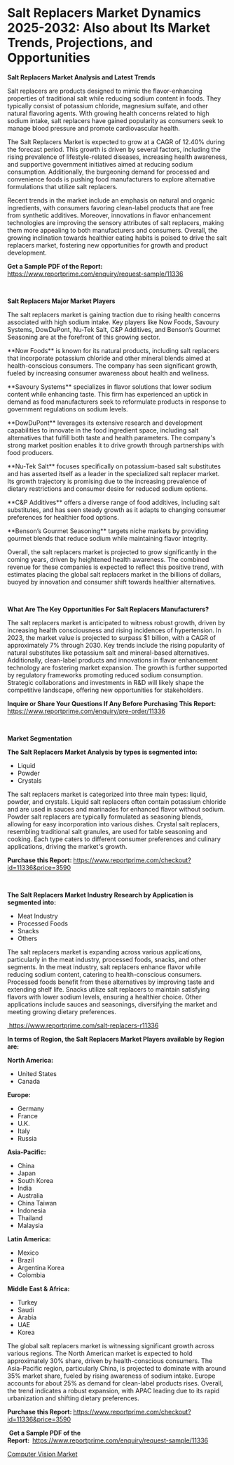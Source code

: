<p><h1>Salt Replacers Market Dynamics 2025-2032: Also about Its Market Trends, Projections, and Opportunities</h1></p><p><strong>Salt Replacers Market Analysis and Latest Trends</strong></p>
<p><p>Salt replacers are products designed to mimic the flavor-enhancing properties of traditional salt while reducing sodium content in foods. They typically consist of potassium chloride, magnesium sulfate, and other natural flavoring agents. With growing health concerns related to high sodium intake, salt replacers have gained popularity as consumers seek to manage blood pressure and promote cardiovascular health.</p><p>The Salt Replacers Market is expected to grow at a CAGR of 12.40% during the forecast period. This growth is driven by several factors, including the rising prevalence of lifestyle-related diseases, increasing health awareness, and supportive government initiatives aimed at reducing sodium consumption. Additionally, the burgeoning demand for processed and convenience foods is pushing food manufacturers to explore alternative formulations that utilize salt replacers.</p><p>Recent trends in the market include an emphasis on natural and organic ingredients, with consumers favoring clean-label products that are free from synthetic additives. Moreover, innovations in flavor enhancement technologies are improving the sensory attributes of salt replacers, making them more appealing to both manufacturers and consumers. Overall, the growing inclination towards healthier eating habits is poised to drive the salt replacers market, fostering new opportunities for growth and product development.</p></p>
<p><strong>Get a Sample PDF of the Report:&nbsp;</strong> <a href="https://www.reportprime.com/enquiry/request-sample/11336?utm_campaign=3218&utm_medium=2&utm_source=Github&utm_content=ia&utm_term=20032025&utm_id=salt-replacers">https://www.reportprime.com/enquiry/request-sample/11336</a></p>
<p>&nbsp;</p>
<p><strong>Salt Replacers Major Market Players</strong></p>
<p><p>The salt replacers market is gaining traction due to rising health concerns associated with high sodium intake. Key players like Now Foods, Savoury Systems, DowDuPont, Nu-Tek Salt, C&P Additives, and Benson’s Gourmet Seasoning are at the forefront of this growing sector.</p><p>**Now Foods** is known for its natural products, including salt replacers that incorporate potassium chloride and other mineral blends aimed at health-conscious consumers. The company has seen significant growth, fueled by increasing consumer awareness about health and wellness.</p><p>**Savoury Systems** specializes in flavor solutions that lower sodium content while enhancing taste. This firm has experienced an uptick in demand as food manufacturers seek to reformulate products in response to government regulations on sodium levels. </p><p>**DowDuPont** leverages its extensive research and development capabilities to innovate in the food ingredient space, including salt alternatives that fulfill both taste and health parameters. The company's strong market position enables it to drive growth through partnerships with food producers.</p><p>**Nu-Tek Salt** focuses specifically on potassium-based salt substitutes and has asserted itself as a leader in the specialized salt replacer market. Its growth trajectory is promising due to the increasing prevalence of dietary restrictions and consumer desire for reduced sodium options.</p><p>**C&P Additives** offers a diverse range of food additives, including salt substitutes, and has seen steady growth as it adapts to changing consumer preferences for healthier food options.</p><p>**Benson’s Gourmet Seasoning** targets niche markets by providing gourmet blends that reduce sodium while maintaining flavor integrity. </p><p>Overall, the salt replacers market is projected to grow significantly in the coming years, driven by heightened health awareness. The combined revenue for these companies is expected to reflect this positive trend, with estimates placing the global salt replacers market in the billions of dollars, buoyed by innovation and consumer shift towards healthier alternatives.</p></p>
<p>&nbsp;</p>
<p><strong>What Are The Key Opportunities For Salt Replacers Manufacturers?</strong></p>
<p><p>The salt replacers market is anticipated to witness robust growth, driven by increasing health consciousness and rising incidences of hypertension. In 2023, the market value is projected to surpass $1 billion, with a CAGR of approximately 7% through 2030. Key trends include the rising popularity of natural substitutes like potassium salt and mineral-based alternatives. Additionally, clean-label products and innovations in flavor enhancement technology are fostering market expansion. The growth is further supported by regulatory frameworks promoting reduced sodium consumption. Strategic collaborations and investments in R&D will likely shape the competitive landscape, offering new opportunities for stakeholders.</p></p>
<p><strong>Inquire or Share Your Questions If Any Before Purchasing This Report:</strong> <a href="https://www.reportprime.com/enquiry/pre-order/11336?utm_campaign=3218&utm_medium=2&utm_source=Github&utm_content=ia&utm_term=20032025&utm_id=salt-replacers">https://www.reportprime.com/enquiry/pre-order/11336</a></p>
<p>&nbsp;</p>
<p><strong>Market Segmentation</strong></p>
<p><strong>The Salt Replacers Market Analysis by types is segmented into:</strong></p>
<p><ul><li>Liquid</li><li>Powder</li><li>Crystals</li></ul></p>
<p><p>The salt replacers market is categorized into three main types: liquid, powder, and crystals. Liquid salt replacers often contain potassium chloride and are used in sauces and marinades for enhanced flavor without sodium. Powder salt replacers are typically formulated as seasoning blends, allowing for easy incorporation into various dishes. Crystal salt replacers, resembling traditional salt granules, are used for table seasoning and cooking. Each type caters to different consumer preferences and culinary applications, driving the market's growth.</p></p>
<p><strong>Purchase this Report:&nbsp;</strong><a href="https://www.reportprime.com/checkout?id=11336&price=3590&utm_campaign=3218&utm_medium=2&utm_source=Github&utm_content=ia&utm_term=20032025&utm_id=salt-replacers">https://www.reportprime.com/checkout?id=11336&price=3590</a></p>
<p>&nbsp;</p>
<p><strong>The Salt Replacers Market Industry Research by Application is segmented into:</strong></p>
<p><ul><li>Meat Industry</li><li>Processed Foods</li><li>Snacks</li><li>Others</li></ul></p>
<p><p>The salt replacers market is expanding across various applications, particularly in the meat industry, processed foods, snacks, and other segments. In the meat industry, salt replacers enhance flavor while reducing sodium content, catering to health-conscious consumers. Processed foods benefit from these alternatives by improving taste and extending shelf life. Snacks utilize salt replacers to maintain satisfying flavors with lower sodium levels, ensuring a healthier choice. Other applications include sauces and seasonings, diversifying the market and meeting growing dietary preferences.</p></p>
<p><a href="https://www.reportprime.com/salt-replacers-r11336?utm_campaign=3218&utm_medium=2&utm_source=Github&utm_content=ia&utm_term=20032025&utm_id=salt-replacers">&nbsp;https://www.reportprime.com/salt-replacers-r11336</a></p>
<p><strong>In terms of Region, the Salt Replacers Market Players available by Region are:</strong></p>
<p>
    <p> <strong> North America: </strong>
        <ul>
            <li>United States</li>
            <li>Canada</li>
        </ul>
        </p> 
    <p> <strong> Europe: </strong>
        <ul>
            <li>Germany</li>
            <li>France</li>
            <li>U.K.</li>
            <li>Italy</li>
            <li>Russia</li>
        </ul>
        </p> 
    <p> <strong> Asia-Pacific: </strong>
        <ul>
            <li>China</li>
            <li>Japan</li>
            <li>South Korea</li>
            <li>India</li>
            <li>Australia</li>
            <li>China Taiwan</li>
            <li>Indonesia</li>
            <li>Thailand</li>
            <li>Malaysia</li>
        </ul>
        </p> 
    <p> <strong> Latin America: </strong>
        <ul>
            <li>Mexico</li>
            <li>Brazil</li>
            <li>Argentina Korea</li>
            <li>Colombia</li>
        </ul>
        </p> 
    <p> <strong> Middle East & Africa: </strong>
        <ul>
            <li>Turkey</li>
            <li>Saudi</li>
            <li>Arabia</li>
            <li>UAE</li>
            <li>Korea</li>
        </ul>
    </p>
    </p>
<p><p>The global salt replacers market is witnessing significant growth across various regions. The North American market is expected to hold approximately 30% share, driven by health-conscious consumers. The Asia-Pacific region, particularly China, is projected to dominate with around 35% market share, fueled by rising awareness of sodium intake. Europe accounts for about 25% as demand for clean-label products rises. Overall, the trend indicates a robust expansion, with APAC leading due to its rapid urbanization and shifting dietary preferences.</p></p>
<p><strong>Purchase this Report: </strong><a href="https://www.reportprime.com/checkout?id=11336&price=3590&utm_campaign=3218&utm_medium=2&utm_source=Github&utm_content=ia&utm_term=20032025&utm_id=salt-replacers">https://www.reportprime.com/checkout?id=11336&price=3590</a></p>
<p>&nbsp;<strong>Get a Sample PDF of the Report:&nbsp;&nbsp;</strong><a href="https://www.reportprime.com/enquiry/request-sample/11336?utm_campaign=3218&utm_medium=2&utm_source=Github&utm_content=ia&utm_term=20032025&utm_id=salt-replacers">https://www.reportprime.com/enquiry/request-sample/11336</a></p>
<p><strong></strong></p>
<p><p><a href="https://github.com/kaddahblejc/Market-Research-Report-List-1/blob/main/computer-vision-market.md?utm_campaign=3218&utm_medium=2&utm_source=Github&utm_content=ia&utm_term=20032025&utm_id=salt-replacers">Computer Vision Market</a></p></p>